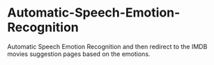 # Automatic-Speech-Emotion-Recognition
Automatic Speech Emotion Recognition and then redirect to the IMDB movies suggestion pages based on the emotions.
